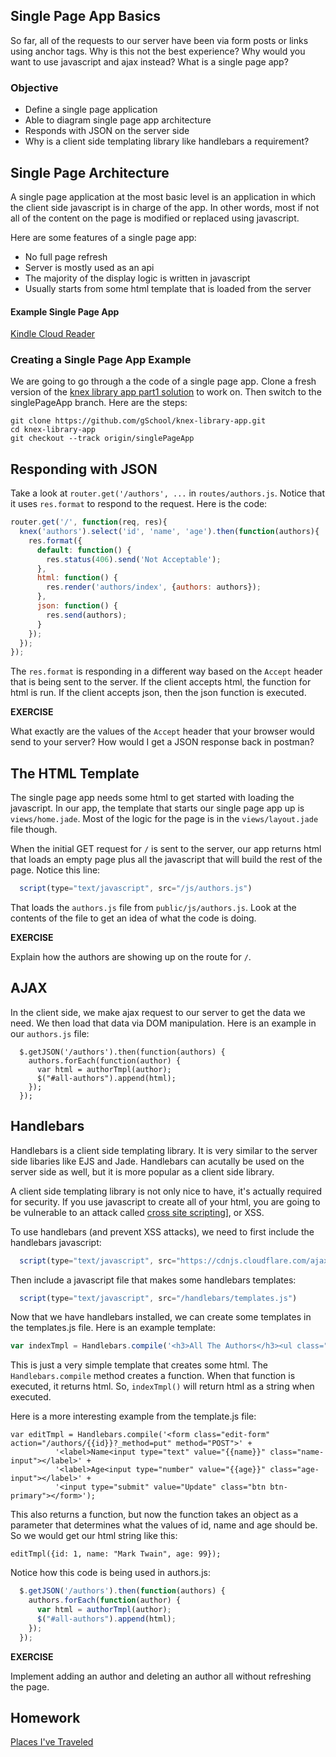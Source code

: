 ## Single Page App Basics

So far, all of the requests to our server have been via form posts or links using anchor tags.  Why is this not the best experience?  Why would you want to use javascript and ajax instead?  What is a single page app?

### Objective

* Define a single page application
* Able to diagram single page app architecture
* Responds with JSON on the server side
* Why is a client side templating library like handlebars a requirement?

## Single Page Architecture

A single page application at the most basic level is an application in which the client side javascript is in charge of the app.  In other words, most if not all of the content on the page is modified or replaced using javascript.

Here are some features of a single page app:

* No full page refresh
* Server is mostly used as an api
* The majority of the display logic is written in javascript
* Usually starts from some html template that is loaded from the server

#### Example Single Page App

[Kindle Cloud Reader](https://read.amazon.com/)

### Creating a Single Page App Example

We are going to go through a the code of a single page app.  Clone a fresh version of the [knex library app part1 solution](https://github.com/gSchool/knex-library-app/tree/part1solution) to work on.  Then switch to the singlePageApp branch.  Here are the steps:

```
git clone https://github.com/gSchool/knex-library-app.git
cd knex-library-app
git checkout --track origin/singlePageApp
```

## Responding with JSON

Take a look at `router.get('/authors', ...` in `routes/authors.js`. Notice that it uses `res.format` to respond to the request.  Here is the code:

```javascript
router.get('/', function(req, res){
  knex('authors').select('id', 'name', 'age').then(function(authors){
    res.format({
      default: function() {
        res.status(406).send('Not Acceptable');
      },
      html: function() {
        res.render('authors/index', {authors: authors});
      },
      json: function() {
        res.send(authors);
      }
    });
  });
});
```

The `res.format` is responding in a different way based on the `Accept` header that is being sent to the server.  If the client accepts html, the function for html is run.  If the client accepts json, then the json function is executed.

__EXERCISE__

What exactly are the values of the `Accept` header that your browser would send to your server?  How would I get a JSON response back in postman?

## The HTML Template

The single page app needs some html to get started with loading the javascript.  In our app, the template that starts our single page app up is `views/home.jade`.  Most of the logic for the page is in the `views/layout.jade` file though.

When the initial GET request for `/` is sent to the server, our app returns html that loads an empty page plus all the javascript that will build the rest of the page.  Notice this line:

```javascript
  script(type="text/javascript", src="/js/authors.js")
```

That loads the `authors.js` file from `public/js/authors.js`.  Look at the contents of the file to get an idea of what the code is doing.

__EXERCISE__

Explain how the authors are showing up on the route for `/`.

## AJAX

In the client side, we make ajax request to our server to get the data we need.  We then load that data via DOM manipulation.  Here is an example in our `authors.js` file:

```
  $.getJSON('/authors').then(function(authors) {
    authors.forEach(function(author) {
      var html = authorTmpl(author);
      $("#all-authors").append(html);
    });
  });
```

## Handlebars

Handlebars is a client side templating library.  It is very similar to the server side libaries like EJS and Jade.  Handlebars can acutally be used on the server side as well, but it is more popular as a client side library.

A client side templating library is not only nice to have, it's actually required for security.  If you use javascript to create all of your html, you are going to be vulnerable to an attack called <a href="https://www.owasp.org/index.php/Cross-site_Scripting_(XSS)">cross site scripting</a>], or XSS.

To use handlebars (and prevent XSS attacks), we need to first include the handlebars javascript:

```javascript
  script(type="text/javascript", src="https://cdnjs.cloudflare.com/ajax/libs/handlebars.js/4.0.5/handlebars.min.js")
```

Then include a javascript file that makes some handlebars templates:

```javascript
  script(type="text/javascript", src="/handlebars/templates.js")
```

Now that we have handlebars installed, we can create some templates in the templates.js file.  Here is an example template:

```javascript
var indexTmpl = Handlebars.compile('<h3>All The Authors</h3><ul class="list-group" id="all-authors"></ul>');
```

This is just a very simple template that creates some html.  The `Handlebars.compile` method creates a function.  When that function is executed, it returns html.  So, `indexTmpl()` will return html as a string when executed.

Here is a more interesting example from the template.js file:

```
var editTmpl = Handlebars.compile('<form class="edit-form" action="/authors/{{id}}?_method=put" method="POST">' +
          '<label>Name<input type="text" value="{{name}}" class="name-input"></label>' +
          '<label>Age<input type="number" value="{{age}}" class="age-input"></label>' +
          '<input type="submit" value="Update" class="btn btn-primary"></form>');
```

This also returns a function, but now the function takes an object as a parameter that determines what the values of id, name and age should be.  So we would get our html string like this:

```
editTmpl({id: 1, name: "Mark Twain", age: 99});
```

Notice how this code is being used in authors.js:

```javascript
  $.getJSON('/authors').then(function(authors) {
    authors.forEach(function(author) {
      var html = authorTmpl(author);
      $("#all-authors").append(html);
    });
  });
```

__EXERCISE__

Implement adding an author and deleting an author all without refreshing the page.


## Homework

[Places I've Traveled](https://github.com/gSchool/placesIveTraveled)
